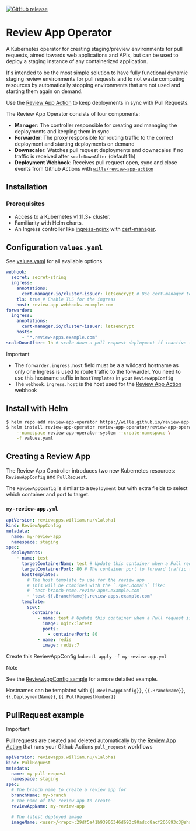 [![GitHub release](https://img.shields.io/github/release/wille/review-app-operator.svg?style=flat-square)](https://github.com/wille/review-app-operator/releases/latest)

# Review App Operator

A Kubernetes operator for creating staging/preview environments for pull requests, aimed towards web applications and APIs, but can be used to deploy a staging instance of any containerized application.

It's intended to be the most simple solution to have fully functional dynamic staging review environments for pull requests and to not waste computing resources by automatically stopping environments that are not used and starting them again on demand.

Use the [Review App Action](https://github.com/wille/review-app-action) to keep deployments in sync with Pull Requests.

The Review App Operator consists of four components:

- **Manager**: The controller responsible for creating and managing the deployments and keeping them in sync
- **Forwarder**: The proxy responsible for routing traffic to the correct deployment and starting deployments on demand
- **Downscaler**: Watches pull request deployments and downscales if no traffic is received after `scaleDownAfter` (default 1h)
- **Deployment Webhook**: Receives pull request open, sync and close events from Github Actions with [`wille/review-app-action`](https://github.com/wille/review-app-action)

## Installation

### Prerequisites

- Access to a Kubernetes v1.11.3+ cluster.
- Familiarity with Helm charts.
- An Ingress controller like [ingress-nginx](https://github.com/kubernetes/ingress-nginx) with [cert-manager](https://cert-manager.io).

## Configuration `values.yaml`

See [values.yaml](/chart/values.yaml) for all available options

```yaml
webhook:
  secret: secret-string
  ingress:
    annotations:
      cert-manager.io/cluster-issuer: letsencrypt # Use cert-manager to issue a certificate for the webhook Ingress
    tls: true # Enable TLS for the ingress
    host: review-app-webhooks.example.com
forwarder:
  ingress:
    annotations:
      cert-manager.io/cluster-issuer: letsencrypt
    hosts:
      - "*.review-apps.example.com"
scaleDownAfter: 1h # scale down a pull request deployment if inactive for this long
```

> [!IMPORTANT]
>
> - The `forwarder.ingress.host` field must be a a wildcard hostname as only one Ingress is used to route traffic to the forwarder. You need to use this hostname suffix in `hostTemplates` in your `ReviewAppConfig`
> - The `webhook.ingress.host` is the host used for the [Review App Action](https://github.com/wille/review-app-action) webhook

## Install with Helm

```bash
$ helm repo add review-app-operator https://wille.github.io/review-app-operator
$ helm install review-app-operator review-app-operator/review-app-operator \
    --namespace review-app-operator-system --create-namespace \
    -f values.yaml
```

## Creating a Review App

The Review App Controller introduces two new Kubernetes resources: `ReviewAppConfig` and `PullRequest`.

The `ReviewAppConfig` is similar to a `Deployment` but with extra fields to select which container and port to target.

### `my-review-app.yml`

```yaml
apiVersion: reviewapps.william.nu/v1alpha1
kind: ReviewAppConfig
metadata:
  name: my-review-app
  namespace: staging
spec:
  deployments:
    - name: test
      targetContainerName: test # Update this container when a Pull request is opened or updated
      targetContainerPort: 80 # The container port to forward traffic to
      hostTemplates:
        # The host template to use for the review app
        # This will be combined with the `.spec.domain` like:
        # `test-branch-name.review-apps.example.com`
        - "test-{{.BranchName}}.review-apps.example.com"
      template:
        spec:
          containers:
            - name: test # Update this container when a Pull request is opened or updated
              image: nginx:latest
              ports:
                - containerPort: 80
            - name: redis
              image: redis:7
```

Create this ReviewAppConfig
`kubectl apply -f my-review-app.yml`

> [!NOTE]
> See the [ReviewAppConfig sample](/config/samples/reviewapps.william.nu_v1alpha1_reviewapp.yaml) for a more detailed example.
>
> Hostnames can be templated with `{{.ReviewAppConfig}}`, `{{.BranchName}}`, `{{.DeploymentName}}`, `{{.PullRequestNumber}}`

## PullRequest example

> [!IMPORTANT]
> Pull requests are created and deleted automatically by the [Review App Action](https://github.com/wille/review-app-action) that runs your Github Actions `pull_request` workflows

```yaml
apiVersion: reviewapps.william.nu/v1alpha1
kind: PullRequest
metadata:
  name: my-pull-request
  namespace: staging
spec:
  # The branch name to create a review app for
  branchName: my-branch
  # The name of the review app to create
  reviewAppName: my-review-app

  # The latest deployed image
  imageName: <user>/<repo>:29df5a41b93906346d693c90adcd8acf266893c3@sha256:...
```
